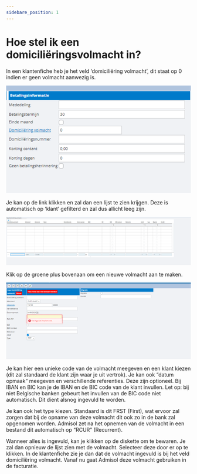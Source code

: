 ```yaml
---
sidebare_position: 1
---
```


# Hoe stel ik een domiciliëringsvolmacht in?


In een klantenfiche heb je het veld ‘domiciliëring volmacht’, dit staat op 0 indien er geen volmacht aanwezig is.

![alt text](/img/images/image144.png)

Je kan op de link klikken en zal dan een lijst te zien krijgen. Deze is automatisch op ‘klant’ gefilterd en zal dus allicht leeg zijn.

![alt text](/img/images/image201.png)

Klik op de groene plus bovenaan om een nieuwe volmacht aan te maken.

![alt text](/img/images/image190.png)

Je kan hier een unieke code van de volmacht meegeven en een klant kiezen (dit zal standaard de klant zijn waar je uit vertrok). Je kan ook “datum opmaak” meegeven en verschillende referenties. Deze zijn optioneel. Bij IBAN en BIC kan je de IBAN en de BIC code van de klant invullen. Let op: bij niet Belgische banken gebeurt het invullen van de BIC code niet automatisch. Dit dient alsnog ingevuld te worden.

Je kan ook het type kiezen. Standaard is dit FRST (First), wat ervoor zal zorgen dat bij de opname van deze volmacht dit ook zo in de bank zal opgenomen worden. Admisol zet na het opnemen van de volmacht in een bestand dit automatisch op “RCUR” (Recurrent).

Wanneer alles is ingevuld, kan je klikken op de diskette om te bewaren. Je zal dan opnieuw de lijst zien met de volmacht. Selecteer deze door er op te klikken. In de klantenfiche zie je dan dat de volmacht ingevuld is bij het veld domiciliëring volmacht. Vanaf nu gaat Admisol deze volmacht gebruiken in de facturatie.

